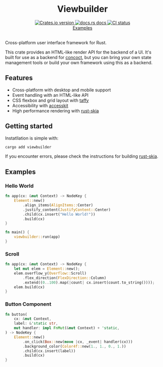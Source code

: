 <div align="center">
<h1>Viewbuilder</h1>
 <a href="https://crates.io/crates/viewbuilder">
    <img src="https://img.shields.io/crates/v/viewbuilder?style=flat-square"
    alt="Crates.io version" />
  </a>
  <a href="https://concoct-rs.github.io/viewbuilder/viewbuilder/index.html">
    <img src="https://img.shields.io/badge/docs-latest-blue.svg?style=flat-square"
      alt="docs.rs docs" />
  </a>
   <a href="https://github.com/concoct-rs/viewbuilder/actions">
    <img src="https://github.com/concoct-rs/viewbuilder/actions/workflows/ci.yml/badge.svg"
      alt="CI status" />
  </a>
</div>

<div align="center">
 <a href="https://github.com/concoct-rs/viewbuilder/tree/main/examples">Examples</a>
</div>

<br>

Cross-platform user interface framework for Rust.

This crate provides an HTML-like render API for the backend of a UI.
It's built for use as a backend for [concoct](https://github.com/concoct-rs/concoct),
but you can bring your own state management tools or build your own framework using this as a backend.

## Features

- Cross-platform with desktop and mobile support
- Event handling with an HTML-like API
- CSS flexbox and grid layout with [taffy](https://github.com/DioxusLabs/taffy/)
- Accessibility with [accesskit](https://github.com/AccessKit/accesskit)
- High performance rendering with [rust-skia](https://github.com/rust-skia/rust-skia)

## Getting started
Instatllation is simple with:
```sh
cargo add viewbuilder
```
If you encounter errors, please check the instructions for building [rust-skia](https://github.com/rust-skia/rust-skia).

## Examples

### Hello World
```rust
fn app(cx: &mut Context) -> NodeKey {
    Element::new()
        .align_items(AlignItems::Center)
        .justify_content(JustifyContent::Center)
        .child(cx.insert("Hello World!"))
        .build(cx)
}

fn main() {
    viewbuilder::run(app)
}
```

### Scroll
```rust
fn app(cx: &mut Context) -> NodeKey {
    let mut elem = Element::new();
    elem.overflow_y(Overflow::Scroll)
        .flex_direction(FlexDirection::Column)
        .extend((0..100).map(|count| cx.insert(count.to_string())));
    elem.build(cx)
}
```

### Button Component
```rust
fn button(
    cx: &mut Context,
    label: &'static str,
    mut handler: impl FnMut(&mut Context) + 'static,
) -> NodeKey {
    Element::new()
        .on_click(Box::new(move |cx, _event| handler(cx)))
        .background_color(Color4f::new(1., 1., 0., 1.))
        .child(cx.insert(label))
        .build(cx)
}
```
